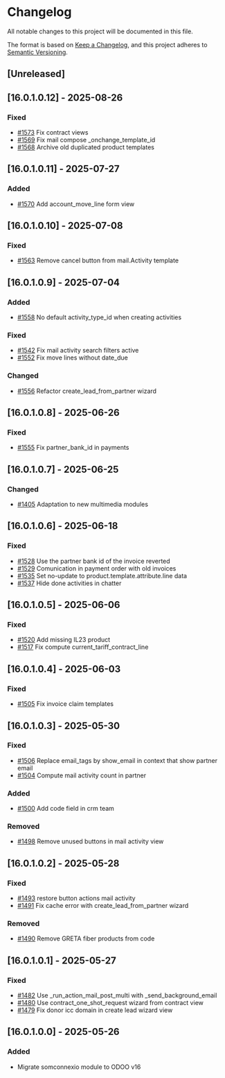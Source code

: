 # Changelog
All notable changes to this project will be documented in this file.

The format is based on [Keep a Changelog](https://keepachangelog.com/en/1.0.0/),
and this project adheres to [Semantic Versioning](https://semver.org/spec/v2.0.0.html).

## [Unreleased]
## [16.0.1.0.12] - 2025-08-26
### Fixed
- [#1573](https://git.coopdevs.org/coopdevs/som-connexio/odoo-somconnexio/-/merge_requests/1573) Fix contract views
- [#1569](https://git.coopdevs.org/coopdevs/som-connexio/odoo-somconnexio/-/merge_requests/1569) Fix mail compose _onchange_template_id
- [#1568](https://git.coopdevs.org/coopdevs/som-connexio/odoo-somconnexio/-/merge_requests/1568) Archive old duplicated product templates

## [16.0.1.0.11] - 2025-07-27
### Added
- [#1570](https://git.coopdevs.org/coopdevs/som-connexio/odoo-somconnexio/-/merge_requests/1570) Add account_move_line form view

## [16.0.1.0.10] - 2025-07-08
### Fixed
- [#1563](https://git.coopdevs.org/coopdevs/som-connexio/odoo-somconnexio/-/merge_requests/1563) Remove cancel button from mail.Activity template

## [16.0.1.0.9] - 2025-07-04
### Added
- [#1558](https://git.coopdevs.org/coopdevs/som-connexio/odoo-somconnexio/-/merge_requests/1558) No default activity_type_id when creating activities

### Fixed
- [#1542](https://git.coopdevs.org/coopdevs/som-connexio/odoo-somconnexio/-/merge_requests/1542) Fix mail activity search filters active
- [#1552](https://git.coopdevs.org/coopdevs/som-connexio/odoo-somconnexio/-/merge_requests/1552) Fix move lines without date_due

### Changed
- [#1556](https://git.coopdevs.org/coopdevs/som-connexio/odoo-somconnexio/-/merge_requests/1556) Refactor create_lead_from_partner wizard

## [16.0.1.0.8] - 2025-06-26
### Fixed
- [#1555](https://git.coopdevs.org/coopdevs/som-connexio/odoo-somconnexio/-/merge_requests/1555) Fix partner_bank_id in payments

## [16.0.1.0.7] - 2025-06-25
### Changed
- [#1405](https://git.coopdevs.org/coopdevs/som-connexio/odoo-somconnexio/-/merge_requests/1405) Adaptation to new multimedia modules

## [16.0.1.0.6] - 2025-06-18
### Fixed
- [#1528](https://git.coopdevs.org/coopdevs/som-connexio/odoo-somconnexio/-/merge_requests/1528) Use the partner bank id of the invoice reverted
- [#1529](https://git.coopdevs.org/coopdevs/som-connexio/odoo-somconnexio/-/merge_requests/1529) Comunication in payment order with old invoices
- [#1535](https://git.coopdevs.org/coopdevs/som-connexio/odoo-somconnexio/-/merge_requests/1535) Set no-update to product.template.attribute.line data
- [#1537](https://git.coopdevs.org/coopdevs/som-connexio/odoo-somconnexio/-/merge_requests/1537) Hide done activities in chatter

## [16.0.1.0.5] - 2025-06-06
### Fixed
- [#1520](https://git.coopdevs.org/coopdevs/som-connexio/odoo-somconnexio/-/merge_requests/1520) Add missing IL23 product
- [#1517](https://git.coopdevs.org/coopdevs/som-connexio/odoo-somconnexio/-/merge_requests/1517) Fix compute current_tariff_contract_line

## [16.0.1.0.4] - 2025-06-03
### Fixed
- [#1505](https://git.coopdevs.org/coopdevs/som-connexio/odoo-somconnexio/-/merge_requests/1505) Fix invoice claim templates

## [16.0.1.0.3] - 2025-05-30
### Fixed
- [#1506](https://git.coopdevs.org/coopdevs/som-connexio/odoo-somconnexio/-/merge_requests/1506) Replace email_tags by show_email in context that show partner email
- [#1504](https://git.coopdevs.org/coopdevs/som-connexio/odoo/odoo-somconnexio/-/merge_requests/1504) Compute mail activity count in partner

### Added
- [#1500](https://git.coopdevs.org/coopdevs/som-connexio/odoo/odoo-somconnexio/-/merge_requests/1500) Add code field in crm team

### Removed
- [#1498](https://git.coopdevs.org/coopdevs/som-connexio/odoo-somconnexio/-/merge_requests/1498) Remove unused buttons in mail activity view

## [16.0.1.0.2] - 2025-05-28
### Fixed
- [#1493](https://git.coopdevs.org/coopdevs/som-connexio/odoo/odoo-somconnexio/-/merge_requests/1493) restore button actions mail activity
- [#1491](https://git.coopdevs.org/coopdevs/som-connexio/odoo-somconnexio/-/merge_requests/1491) Fix cache error with create_lead_from_partner wizard

### Removed
- [#1490](https://git.coopdevs.org/coopdevs/som-connexio/odoo-somconnexio/-/merge_requests/1490) Remove GRETA fiber products from code

## [16.0.1.0.1] - 2025-05-27
### Fixed
- [#1482](https://git.coopdevs.org/coopdevs/som-connexio/odoo-somconnexio/-/merge_requests/1482) Use _run_action_mail_post_multi with _send_background_email
- [#1480](https://git.coopdevs.org/coopdevs/som-connexio/odoo-somconnexio/-/merge_requests/1480) Use contract_one_shot_request wizard from contract view
- [#1479](https://git.coopdevs.org/coopdevs/som-connexio/odoo-somconnexio/-/merge_requests/1479) Fix donor icc domain in create lead wizard view

## [16.0.1.0.0] - 2025-05-26
### Added
- Migrate somconnexio module to ODOO v16

